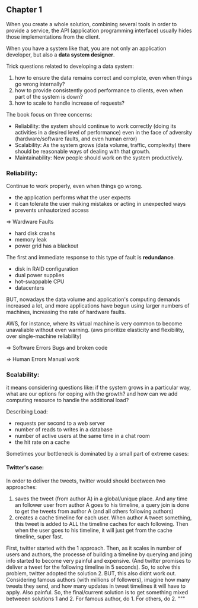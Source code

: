 ## Chapter 1

When you create a whole solution, combining several tools in order to provide a service, the API (application programming interface) usually hides those implementations from the client. 

When you have a system like that, you are not only an application developer, but also a **data system designer**.

Trick questions related to developing a data system:
1. how to ensure the data remains correct and complete, even when things go wrong internally?
2. how to provide consistently good performance to clients, even when part of the system is down?
3. how to scale to handle increase of requests?


The book focus on three concerns:
- Reliability: the system should continue to work correctly (doing its activities in a desired level of performance) even in the face of adversity (hardware/software faults, and even human error)
- Scalability: As the system grows (data volume, traffic, complexity) there should be reasonable ways of dealing with that growth.
- Maintainability: New people should work on the system productively.


### Reliability:
Continue to work properly, even when things go wrong.

- the application performs what the user expects
- it can tolerate the user making mistakes or acting in unexpected ways
- prevents unhautorized access


=> Wardware Faults
- hard disk crashs
- memory leak
- power grid has a blackout

The first and immediate response to this type of fault is **redundance**.
  - disk in RAID configuration
  - dual power supplies
  - hot-swappable CPU
  - datacenters

BUT, nowadays the data volume and application's computing demands increased a lot, and more applications have begun using larger numbers of machines, increasing the rate of hardware faults.

AWS, for instance, where its virtual machine is very common to become unavaliable without even warning.
(aws prioritize elasticity and flexibility, over single-machine reliability)



=> Software Errors
Bugs and broken code

=> Human Errors
Manual work


### Scalability:
it means considering questions like: if the system grows in a particular way, what are our options for coping with the growth? and how can we add computing resource to handle the additional load?

Describing Load:
  - requests per second to a web server
  - number of reads to writes in a database
  - number of active users at the same time in a chat room
  - the hit rate on a cache

Sometimes your bottleneck is dominated by a small part of extreme cases:
#### Twitter's case:
In order to deliver the tweets, twitter would should beetween two approaches:
1. saves the tweet (from author A) in a global/unique place. And any time an follower user from author A goes to his timeline, a query join is done to get the tweets from author A (and all others following authors)
2. creates a cache timeline for each user. When author A tweet something, this tweet is added to ALL the timeline caches for each following. Then when the user goes to his timeline, it will just get from the cache timeline, super fast.

First, twitter started with the 1 approach. Then, as it scales in number of users and authors, the processe of building a timeline by querying and joing info started to become very painful and expensive. (And twitter promises to deliver a tweet for the following timeline in 5 seconds). So, to solve this problem, twitter adopted the solution 2. BUT, this also didnt work out. Considering famous authors (with millions of followers), imagine how many tweets they send, and how many updates in tweet timelines it will have to apply. Also painful. So, the final/current solution is to get something mixed betweeen solutions 1 and 2. For famous author, do 1. For others, do 2.
"""

